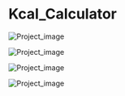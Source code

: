 # Kcal_Calculator
![Project_image](https://github.com/bavergenc/Kcal_Calculator/blob/master/Screenshot_1653654661.png)

![Project_image](https://github.com/bavergenc/Kcal_Calculator/blob/master/Screenshot_1653654718.png)

![Project_image](https://github.com/bavergenc/Kcal_Calculator/blob/master/Screenshot_1653655177.png)

![Project_image](https://github.com/bavergenc/Kcal_Calculator/blob/master/Screenshot_1653855462.png)
